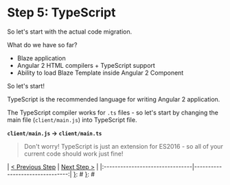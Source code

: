 [{]: <region> (header)
# Step 5: TypeScript
[}]: #
[{]: <region> (body)
So let's start with the actual code migration.

What do we have so far?

- Blaze application
- Angular 2 HTML compilers + TypeScript support
- Ability to load Blaze Template inside Angular 2 Component

So let's start!

TypeScript is the recommended language for writing Angular 2 application.

The TypeScript compiler works for `.ts` files - so let's start by changing the main file (`client/main.js`) into TypeScript file.

**`client/main.js` -> `client/main.ts`**


> Don't worry! TypeScript is just an extension for ES2016 - so all of your current code should work just fine!

[}]: #
[{]: <region> (footer)
[{]: <helper> (nav_step)
| [< Previous Step](step4.md) | [Next Step >](step6.md) |
|:--------------------------------|--------------------------------:|
[}]: #
[}]: #